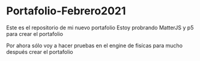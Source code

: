 # Portafolio-Febrero2021

Este es el repositorio de mi nuevo portafolio
Estoy probrando MatterJS y p5 para crear el portafolio 

Por ahora sólo voy a hacer pruebas en el engine de fisícas para mucho después crear el portafolio
